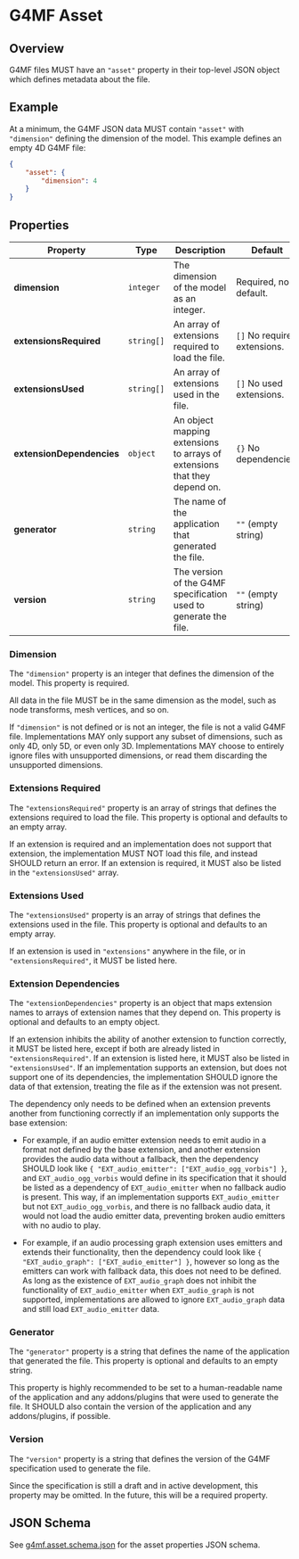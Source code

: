# G4MF Asset

## Overview

G4MF files MUST have an `"asset"` property in their top-level JSON object which defines metadata about the file.

## Example

At a minimum, the G4MF JSON data MUST contain `"asset"` with `"dimension"` defining the dimension of the model. This example defines an empty 4D G4MF file:

```json
{
	"asset": {
		"dimension": 4
	}
}
```

## Properties

| Property                  | Type       | Description                                                               | Default                      |
| ------------------------- | ---------- | ------------------------------------------------------------------------- | ---------------------------- |
| **dimension**             | `integer`  | The dimension of the model as an integer.                                 | Required, no default.        |
| **extensionsRequired**    | `string[]` | An array of extensions required to load the file.                         | `[]` No required extensions. |
| **extensionsUsed**        | `string[]` | An array of extensions used in the file.                                  | `[]` No used extensions.     |
| **extensionDependencies** | `object`   | An object mapping extensions to arrays of extensions that they depend on. | `{}` No dependencies.        |
| **generator**             | `string`   | The name of the application that generated the file.                      | `""` (empty string)          |
| **version**               | `string`   | The version of the G4MF specification used to generate the file.          | `""` (empty string)          |

### Dimension

The `"dimension"` property is an integer that defines the dimension of the model. This property is required.

All data in the file MUST be in the same dimension as the model, such as node transforms, mesh vertices, and so on.

If `"dimension"` is not defined or is not an integer, the file is not a valid G4MF file. Implementations MAY only support any subset of dimensions, such as only 4D, only 5D, or even only 3D. Implementations MAY choose to entirely ignore files with unsupported dimensions, or read them discarding the unsupported dimensions.

### Extensions Required

The `"extensionsRequired"` property is an array of strings that defines the extensions required to load the file. This property is optional and defaults to an empty array.

If an extension is required and an implementation does not support that extension, the implementation MUST NOT load this file, and instead SHOULD return an error. If an extension is required, it MUST also be listed in the `"extensionsUsed"` array.

### Extensions Used

The `"extensionsUsed"` property is an array of strings that defines the extensions used in the file. This property is optional and defaults to an empty array.

If an extension is used in `"extensions"` anywhere in the file, or in `"extensionsRequired"`, it MUST be listed here.

### Extension Dependencies

The `"extensionDependencies"` property is an object that maps extension names to arrays of extension names that they depend on. This property is optional and defaults to an empty object.

If an extension inhibits the ability of another extension to function correctly, it MUST be listed here, except if both are already listed in `"extensionsRequired"`. If an extension is listed here, it MUST also be listed in `"extensionsUsed"`. If an implementation supports an extension, but does not support one of its dependencies, the implementation SHOULD ignore the data of that extension, treating the file as if the extension was not present.

The dependency only needs to be defined when an extension prevents another from functioning correctly if an implementation only supports the base extension:

- For example, if an audio emitter extension needs to emit audio in a format not defined by the base extension, and another extension provides the audio data without a fallback, then the dependency SHOULD look like `{ "EXT_audio_emitter": ["EXT_audio_ogg_vorbis"] }`, and `EXT_audio_ogg_vorbis` would define in its specification that it should be listed as a dependency of `EXT_audio_emitter` when no fallback audio is present. This way, if an implementation supports `EXT_audio_emitter` but not `EXT_audio_ogg_vorbis`, and there is no fallback audio data, it would not load the audio emitter data, preventing broken audio emitters with no audio to play.

- For example, if an audio processing graph extension uses emitters and extends their functionality, then the dependency could look like `{ "EXT_audio_graph": ["EXT_audio_emitter"] }`, however so long as the emitters can work with fallback data, this does not need to be defined. As long as the existence of `EXT_audio_graph` does not inhibit the functionality of `EXT_audio_emitter` when `EXT_audio_graph` is not supported, implementations are allowed to ignore `EXT_audio_graph` data and still load `EXT_audio_emitter` data.

### Generator

The `"generator"` property is a string that defines the name of the application that generated the file. This property is optional and defaults to an empty string.

This property is highly recommended to be set to a human-readable name of the application and any addons/plugins that were used to generate the file. It SHOULD also contain the version of the application and any addons/plugins, if possible.

### Version

The `"version"` property is a string that defines the version of the G4MF specification used to generate the file.

Since the specification is still a draft and in active development, this property may be omitted. In the future, this will be a required property.

## JSON Schema

See [g4mf.asset.schema.json](../schema/g4mf.asset.schema.json) for the asset properties JSON schema.

